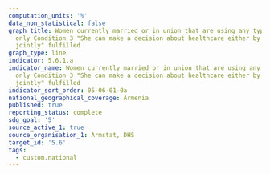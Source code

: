 ```yaml
---
computation_units: '%'
data_non_statistical: false
graph_title: Women currently married or in union that are using any type of contraception,
  only Condition 3 "She can make a decision about healthcare either by herself or
  jointly" fulfilled
graph_type: line
indicator: 5.6.1.a
indicator_name: Women currently married or in union that are using any type of contraception,
  only Condition 3 "She can make a decision about healthcare either by herself or
  jointly" fulfilled
indicator_sort_order: 05-06-01-0a
national_geographical_coverage: Armenia
published: true
reporting_status: complete
sdg_goal: '5'
source_active_1: true
source_organisation_1: Armstat, DHS
target_id: '5.6'
tags:
  - custom.national
---
```

